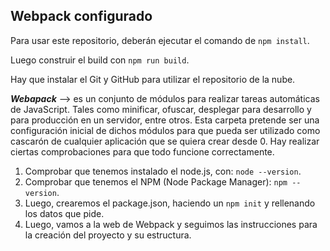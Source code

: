 ## Webpack configurado

Para usar este repositorio, deberán ejecutar el comando de ```npm install```.

Luego construir el build con ```npm run build```.

Hay que instalar el Git y GitHub para utilizar el repositorio de la nube.

***Webapack*** --> es un conjunto de módulos para realizar tareas automáticas de JavaScript.
Tales como minificar, ofuscar, desplegar para desarrollo y para producción en un servidor, entre otros.
Esta carpeta pretende ser una configuración inicial de dichos módulos para que pueda ser utilizado como cascarón de cualquier aplicación que se quiera crear desde 0. 
Hay realizar ciertas comprobaciones para que todo funcione correctamente. 

1. Comprobar que tenemos instalado el node.js, con: ```node --version```.
2. Comprobar que tenemos el NPM (Node Package Manager): ```npm --version```.
3. Luego, crearemos el package.json, haciendo un ```npm init``` y rellenando los datos que pide.
4. Luego, vamos a la web de Webpack y seguimos las instrucciones para la creación del proyecto y su estructura.
